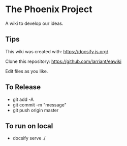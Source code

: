 # The Phoenix Project

A wiki to develop our ideas.

## Tips

This wiki was created with: https://docsify.js.org/

Clone this repository: https://github.com/larriant/eawiki

Edit files as you like.

## To Release
* git add -A
* git commit -m "message"
* git push origin master

## To run on local
* docsify serve ./
